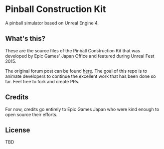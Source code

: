 # Pinball Construction Kit

A pinball simulator based on Unreal Engine 4.


## What's this?

These are the source files of the Pinball Construction Kit that was developed
by Epic Games' Japan Office and featured during Unreal Fest 2015.

The original forum post can be found [here](https://forums.unrealengine.com/showthread.php?88271).
The goal of this repo is to animate developers to continue the excellent
work that has been done so far. Feel free to fork and create PRs.


## Credits

For now, credits go entirely to Epic Games Japan who were kind enough to open
source their efforts.


## License

TBD
